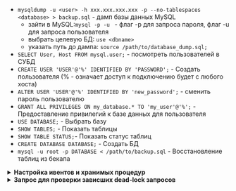 - `mysqldump -u <user> -h xxx.xxx.xxx.xxx -p --no-tablespaces <database> > backup.sql` - дамп базы данных MySQL
  - зайти в MySQL:`mysql -p -u ` - флаг -p для запроса пароля, флаг -u для запроса пользователя
  - выбрать целевую БД: `use <dbname>`
  - указать путь до дампа: `source /path/to/database_dump.sql;`
- `SELECT User, Host FROM mysql.user;` - посмотреть пользователей в СУБД
- `CREATE USER 'USER'@'%' IDENTIFIED BY 'PASSWORD';` - Создать пользователя (% - означает доступ к подключению будет с любого хоста)
- `ALTER USER 'USER'@'%' IDENTIFIED BY 'new_password';` - сменить пароль пользователю
- `GRANT ALL PRIVILEGES ON my_database.* TO 'my_user'@'%';` - Предоставление привилегий к базе данных для пользователя
- `USE DATABASE;` - Выбрать базу
- `SHOW TABLES;` - Показать таблицы
- `SHOW TABLE STATUS;`- Показать статус таблиц
- `CREATE DATABASE DATABASE;` - Создать БД
- `mysql -u root -p DATABASE < /path/to/backup.sql` - Восстановление таблиц из бекапа 

<details>
  <summary><b>Настройка ивентов и хранимых процедур</b></summary>

  Включение/Выключение планировщика
   ```
   SET GLOBAL event_scheduler = ON/OFF;
   ```

  Например необходимо создать процедуру удаления данных (строк) из определенной таблицы, а затем создать ивент на выполнение определенной хранимой процедуры

  1. Создание хранимой процедуры
     
     ```
     DELIMITER //

     CREATE PROCEDURE MY_PROCEDURE()
     BEGIN
         DECLARE rows_affected INT DEFAULT 1;
     
         -- Цикл удаления по 10,000 записей за раз
         WHILE rows_affected > 0 DO
             DELETE FROM MY_DATABASE.MY_TABLE
             WHERE MY_COLUMN < DATE_SUB(NOW(), INTERVAL 2 YEAR)
             LIMIT 10000;
      
             -- Проверим, сколько строк было затронуто
             SET rows_affected = ROW_COUNT();
         END WHILE;
     END //
 
     DELIMITER ;
     ```
  1.1 Пример запроса, который выводит список всех хранимых процедур в текущей базе данных
  ```
  SELECT ROUTINE_NAME, ROUTINE_SCHEMA, ROUTINE_TYPE, CREATED, LAST_ALTERED
  FROM information_schema.ROUTINES
  WHERE ROUTINE_TYPE = 'PROCEDURE' AND ROUTINE_SCHEMA = DATABASE();
  ```
  1.2 Удаление хранимой процедуры
  ```
  DROP PROCEDURE IF EXISTS MY_PROCEDURE;
  ```
  2. Создание ивента в котором будет вызываться хранимая процедура
  ```
  CREATE EVENT IF NOT EXISTS MY_EVENT
  ON SCHEDULE EVERY 1 DAY
  STARTS CURRENT_TIMESTAMP
  DO
  CALL MY_PROCEDURE();
  ```
  2.1 Пример запроса, который выводит список всех ивентов в текущей базе данных
  ```
  SHOW EVENTS FROM `MY_DATABASE`;
  ```
  2.2 Включение/Выключение ивента
  ```
  ALTER EVENT `MY_EVENT` ENABLE/DISABLE;
  ```
  2.3 Удаление ивента  
  ```
  DROP EVENT `MY_EVENT`;
  ```
     
</details>

<details>
  <summary><b>Запрос для проверки зависших dead-lock запросов</b></summary>

  ```
  SELECT 
    ml.OBJECT_NAME      AS lock_name,
    ml.LOCK_STATUS,
    t.PROCESSLIST_ID,
    t.PROCESSLIST_USER,
    t.PROCESSLIST_HOST,
    t.PROCESSLIST_INFO AS holding_query
  FROM performance_schema.metadata_locks ml
  JOIN performance_schema.threads t 
    ON ml.OWNER_THREAD_ID = t.THREAD_ID
  WHERE ml.LOCK_STATUS = 'GRANTED';
  ```
</details>
